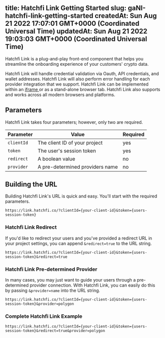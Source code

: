 
title: Hatchfi Link Getting Started
slug: gaNI-hatchfi-link-getting-started
createdAt: Sun Aug 21 2022 17:07:01 GMT+0000 (Coordinated Universal Time)
updatedAt: Sun Aug 21 2022 19:03:03 GMT+0000 (Coordinated Universal Time)
---

Hatchfi Link is a plug-and-play front-end component that helps you streamline the onboarding experience of your customers' crypto data.&#x20;

Hatchfi Link will handle credential validation via Oauth, API credentials, and wallet addresses. Hatchfi Link will also perform error handling for each provider integration that we support. Hatchfi Link can be implemented within an [iframe ](https://www.w3schools.com/tags/tag_iframe.asp)or as a stand-alone browser tab. Hatchfi Link also supports and works across all modern browsers and platforms.

## Parameters

Hatchfi Link takes four parameters; however, only two are required.

| Parameter        | Value                           | Required |
| ---------------- | ------------------------------- | -------- |
| `clientId`       | The client ID of your project   | yes      |
| `token`          | The user's session token        | yes      |
| `redirect`&#x20; | A boolean value&#x20;           | no       |
| `provider`&#x20; | A pre-determined providers name | no       |

## Building the URL

Building Hatchfi Link's URL is quick and easy. You'll start with the required parameters.

```none
https://link.hatchfi.co/?clientId={your-client-id}&token={users-session-token}
```

### Hatchfi Link Redirect

If you'd like to redirect your users and you've provided a redirect URL in your project settings, you can append `&redirect=true` to the URL string.

```none
https://link.hatchfi.co/?clientId={your-client-id}&token={users-session-token}&redirect=true
```

### Hatchfi Link Pre-determined Provider

In many cases, you may just want to guide your users through a pre-determined provider connection. With Hatchfi Link, you can easily do this by passing `&provider=name` into the URL string.

```none
https://link.hatchfi.co/?clientId={your-client-id}&token={users-session-token}&provider=polygon
```

### Complete Hatchfi Link Example

```none
https://link.hatchfi.co/?clientId={your-client-id}&token={users-session-token}&redirect=true&provider=polygon
```

